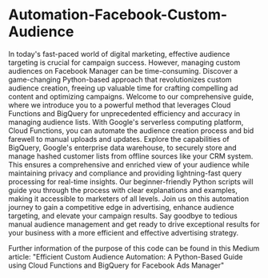# Automation-Facebook-Custom-Audience

In today's fast-paced world of digital marketing, effective audience targeting is crucial for campaign success. However, managing custom audiences on Facebook Manager can be time-consuming. Discover a game-changing Python-based approach that revolutionizes custom audience creation, freeing up valuable time for crafting compelling ad content and optimizing campaigns.
Welcome to our comprehensive guide, where we introduce you to a powerful method that leverages Cloud Functions and BigQuery for unprecedented efficiency and accuracy in managing audience lists. With Google's serverless computing platform, Cloud Functions, you can automate the audience creation process and bid farewell to manual uploads and updates.
Explore the capabilities of BigQuery, Google's enterprise data warehouse, to securely store and manage hashed customer lists from offline sources like your CRM system. This ensures a comprehensive and enriched view of your audience while maintaining privacy and compliance and providing lightning-fast query processing for real-time insights.
Our beginner-friendly Python scripts will guide you through the process with clear explanations and examples, making it accessible to marketers of all levels. Join us on this automation journey to gain a competitive edge in advertising, enhance audience targeting, and elevate your campaign results. Say goodbye to tedious manual audience management and get ready to drive exceptional results for your business with a more efficient and effective advertising strategy.

Further information of the purpose of this code can be found in this Medium article: "Efficient Custom Audience Automation: A Python-Based Guide using Cloud Functions and BigQuery for Facebook Ads Manager"
